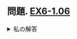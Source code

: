 ## 問題. [EX6-1.06](https://atcoder.jp/contests/apg4b/tasks/APG4b_cq?lang=en)

<details><summary>私の解答</summary><div>

```C++

#include <bits/stdc++.h>
using namespace std;

int main() {
  int A, B;
  string op;
  cin >> A >> op >> B;

  if (op == "+") {
    cout << A + B << endl;
  }
  else if (op == "-") {
    cout << A - B << endl;
  }
  else if (op == "*") {
    cout << A * B << endl;
  }
  else if (op == "/" && B != 0) {
    cout << A / B << endl;
  }
  else {
    cout << "error" << endl;
  }
}

```

</div></details>
